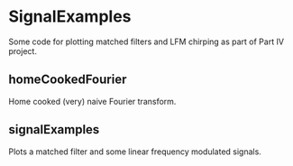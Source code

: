 # SignalExamples
Some code for plotting matched filters and LFM chirping as part of Part IV project.

## homeCookedFourier
Home cooked (very) naive Fourier transform.

## signalExamples
Plots a matched filter and some linear frequency modulated signals.
